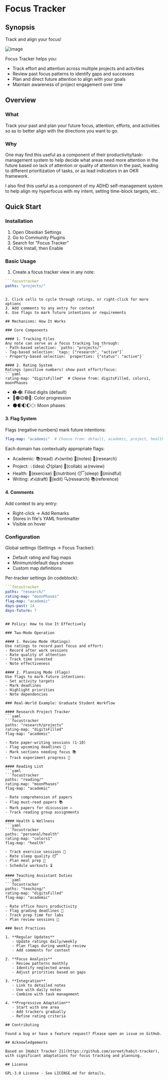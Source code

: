 # Focus Tracker

## Synopsis

Track and align your focus!

![image](https://github.com/jeetsukumaran/obsidian-focus-tracker/assets/26183/4e7343d0-c1ad-49e1-a077-1e0ec48dc135)

Focus Tracker helps you:
- Track effort and attention across multiple projects and activities
- Review past focus patterns to identify gaps and successes
- Plan and direct future attention to align with your goals
- Maintain awareness of project engagement over time

## Overview

### What

Track your past and plan your future focus, attention, efforts, and activities so as to better align with the directions you want to go.

### Why

One may find this useful as a component of their productivity/task-management system to help decide what areas need more attention in the future based on lack of attention or quality of attention in the past, leading to different prioritization of tasks, or as lead indicators in an OKR framework.

I also find this useful as a component of my ADHD self-management system to help align my hyperfocus with my intent, setting time-block targets, etc..

## Quick Start

### Installation

1. Open Obsidian Settings
2. Go to Community Plugins
3. Search for "Focus Tracker"
4. Click Install, then Enable

### Basic Usage

1. Create a focus tracker view in any note:
```yaml
```focustracker
paths: "projects/"
```
```

2. Click cells to cycle through ratings, or right-click for more options
3. Add comments to any entry for context
4. Use flags to mark future intentions or requirements

## Mechanisms: How It Works

### Core Components

#### 1. Tracking Files
Any note can serve as a focus tracking log through:
- Path-based selection: `paths: "projects/"`
- Tag-based selection: `tags: ["research", "active"]`
- Property-based selection: `properties: {"status": "active"}`

#### 2. Rating System
Ratings (positive numbers) show past effort/focus:
```yaml
rating-map: "digitsFilled"  # Choose from: digitsFilled, colors1, moonPhases
```
- ➊-➓: Filled digits (default)
- 🔴🟠🟡🟢🔵: Color progression
- 🌑🌒🌓🌔🌕: Moon phases

#### 3. Flag System
Flags (negative numbers) mark future intentions:
```yaml
flag-map: "academic"  # Choose from: default, academic, project, health, writing
```

Each domain has contextually appropriate flags:
- Academic: 📚(read) ✍️(write) 📝(notes) 🔬(research)
- Project: 💡(idea) 📋(plan) 👥(collab) 📊(review)
- Health: 🏃(exercise) 🥗(nutrition) 😴(sleep) 🧘(mindful)
- Writing: ✍️(draft) 📝(edit) 🔍(research) 📚(reference)

#### 4. Comments
Add context to any entry:
- Right-click → Add Remarks
- Stores in file's YAML frontmatter
- Visible on hover

### Configuration

Global settings (Settings → Focus Tracker):
- Default rating and flag maps
- Minimum/default days shown
- Custom map definitions

Per-tracker settings (in codeblock):
```yaml
```focustracker
paths: "research/"
rating-map: "moonPhases"
flag-map: "academic"
days-past: 14
days-future: 7
```
```

## Policy: How to Use It Effectively

### Two-Mode Operation

#### 1. Review Mode (Ratings)
Use ratings to record past focus and effort:
- Record after work sessions
- Rate quality of attention
- Track time invested
- Note effectiveness

#### 2. Planning Mode (Flags)
Use flags to mark future intentions:
- Set activity targets
- Mark deadlines
- Highlight priorities
- Note dependencies

### Real-World Example: Graduate Student Workflow

#### Research Project Tracker
```yaml
```focustracker
paths: "research/projects"
rating-map: "digitsFilled"
flag-map: "academic"
```
```
- Rate paper-writing sessions (1-10)
- Flag upcoming deadlines 📅
- Mark sections needing focus 📚
- Track experiment progress 🔬

#### Reading List
```yaml
```focustracker
paths: "reading/"
rating-map: "moonPhases"
flag-map: "academic"
```
```
- Rate comprehension of papers
- Flag must-read papers 📚
- Mark papers for discussion ✍️
- Track reading group assignments

#### Health & Wellness
```yaml
```focustracker
paths: "personal/health"
rating-map: "colors1"
flag-map: "health"
```
```
- Track exercise sessions 🏃
- Rate sleep quality 😴
- Plan meal prep 🥗
- Schedule workouts ⏳

#### Teaching Assistant Duties
```yaml
```focustracker
paths: "teaching/"
rating-map: "digitsFilled"
flag-map: "academic"
```
```
- Rate office hours productivity
- Flag grading deadlines 📅
- Track prep time for labs
- Plan review sessions 👥

### Best Practices

1. **Regular Updates**
   - Update ratings daily/weekly
   - Plan flags during weekly review
   - Add comments for context

2. **Focus Analysis**
   - Review patterns monthly
   - Identify neglected areas
   - Adjust priorities based on gaps

3. **Integration**
   - Link to detailed notes
   - Use with daily notes
   - Combine with task management

4. **Progressive Adaptation**
   - Start with one area
   - Add trackers gradually
   - Refine rating criteria

## Contributing

Found a bug or have a feature request? Please open an issue on GitHub.

## Acknowledgements

Based on [Habit Tracker 21](https://github.com/zoreet/habit-tracker), with significant adaptations for focus tracking and planning.

## License

GPL-3.0 License - See LICENSE.md for details.

